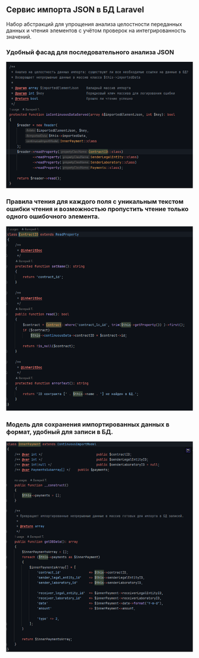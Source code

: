 ## Сервис импорта JSON в БД Laravel
Набор абстракций для упрощения анализа целостности переданных данных и чтения элементов с учётом проверок на 
интегрированность значений.  

### Удобный фасад для последовательного анализа JSON
![plot](./1.png)
### Правила чтения для каждого поля с уникальным текстом ошибки чтения и возможностью пропустить чтение только одного ошибочного элемента. 
![plot](./2.png)
### Модель для сохранения импортированных данных в формат, удобный для записи в БД.
![plot](./3.png)